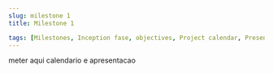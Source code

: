 ```yaml
---
slug: milestone 1
title: Milestone 1

tags: [Milestones, Inception fase, objectives, Project calendar, Presentation, Communication plan]
---
```


meter aqui calendario e apresentacao